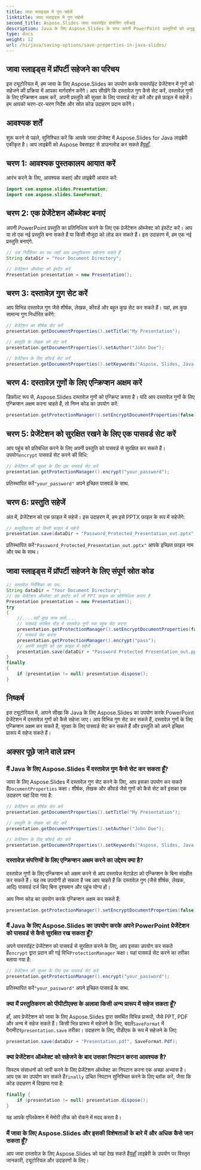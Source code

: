 ```yaml
---
title: जावा स्लाइड्स में गुण सहेजें
linktitle: जावा स्लाइड्स में गुण सहेजें
second_title: Aspose.Slides जावा पावरपॉइंट प्रोसेसिंग एपीआई
description: Java के लिए Aspose.Slides के साथ अपनी PowerPoint प्रस्तुतियों को अनुकूलित करें। गुण सेट करना, एन्क्रिप्शन अक्षम करना, पासवर्ड सुरक्षा जोड़ना और सहजता से सहेजना सीखें।
type: docs
weight: 12
url: /hi/java/saving-options/save-properties-in-java-slides/
---
```


## जावा स्लाइड्स में प्रॉपर्टी सहेजने का परिचय

इस ट्यूटोरियल में, हम जावा के लिए Aspose.Slides का उपयोग करके पावरपॉइंट प्रेजेंटेशन में गुणों को सहेजने की प्रक्रिया में आपका मार्गदर्शन करेंगे। आप सीखेंगे कि दस्तावेज़ गुण कैसे सेट करें, दस्तावेज़ गुणों के लिए एन्क्रिप्शन अक्षम करें, अपनी प्रस्तुति की सुरक्षा के लिए पासवर्ड सेट करें और इसे फ़ाइल में सहेजें। हम आपको चरण-दर-चरण निर्देश और स्रोत कोड उदाहरण प्रदान करेंगे।

## आवश्यक शर्तें

 शुरू करने से पहले, सुनिश्चित करें कि आपके जावा प्रोजेक्ट में Aspose.Slides for Java लाइब्रेरी एकीकृत है। आप लाइब्रेरी को Aspose वेबसाइट से डाउनलोड कर सकते हैं[यहाँ](https://downloads.aspose.com/slides/java).

## चरण 1: आवश्यक पुस्तकालय आयात करें

आरंभ करने के लिए, आवश्यक कक्षाएं और लाइब्रेरी आयात करें:

```java
import com.aspose.slides.Presentation;
import com.aspose.slides.SaveFormat;
```

## चरण 2: एक प्रेजेंटेशन ऑब्जेक्ट बनाएं

अपनी PowerPoint प्रस्तुति का प्रतिनिधित्व करने के लिए एक प्रेजेंटेशन ऑब्जेक्ट को इंस्टेंट करें। आप या तो एक नई प्रस्तुति बना सकते हैं या किसी मौजूदा को लोड कर सकते हैं। इस उदाहरण में, हम एक नई प्रस्तुति बनाएंगे.

```java
// उस निर्देशिका का पथ जहाँ आप प्रस्तुतिकरण सहेजना चाहते हैं
String dataDir = "Your Document Directory";

// प्रेजेंटेशन ऑब्जेक्ट को इंस्टेंट करें
Presentation presentation = new Presentation();
```

## चरण 3: दस्तावेज़ गुण सेट करें

आप विभिन्न दस्तावेज़ गुण जैसे शीर्षक, लेखक, कीवर्ड और बहुत कुछ सेट कर सकते हैं। यहां, हम कुछ सामान्य गुण निर्धारित करेंगे:

```java
// प्रेजेंटेशन का शीर्षक सेट करें
presentation.getDocumentProperties().setTitle("My Presentation");

// प्रस्तुति के लेखक को सेट करें
presentation.getDocumentProperties().setAuthor("John Doe");

// प्रेजेंटेशन के लिए कीवर्ड सेट करें
presentation.getDocumentProperties().setKeywords("Aspose, Slides, Java, Tutorial");
```

## चरण 4: दस्तावेज़ गुणों के लिए एन्क्रिप्शन अक्षम करें

डिफ़ॉल्ट रूप से, Aspose.Slides दस्तावेज़ गुणों को एन्क्रिप्ट करता है। यदि आप दस्तावेज़ गुणों के लिए एन्क्रिप्शन अक्षम करना चाहते हैं, तो निम्न कोड का उपयोग करें:

```java
presentation.getProtectionManager().setEncryptDocumentProperties(false);
```

## चरण 5: प्रेजेंटेशन को सुरक्षित रखने के लिए एक पासवर्ड सेट करें

 आप पहुंच को प्रतिबंधित करने के लिए अपनी प्रस्तुति को पासवर्ड से सुरक्षित कर सकते हैं। उपयोग`encrypt` पासवर्ड सेट करने की विधि:

```java
// प्रेजेंटेशन की सुरक्षा के लिए एक पासवर्ड सेट करें
presentation.getProtectionManager().encrypt("your_password");
```

 प्रतिस्थापित करें`"your_password"` अपने इच्छित पासवर्ड के साथ.

## चरण 6: प्रस्तुति सहेजें

अंत में, प्रेजेंटेशन को एक फ़ाइल में सहेजें। इस उदाहरण में, हम इसे PPTX फ़ाइल के रूप में सहेजेंगे:

```java
// प्रस्तुतिकरण को किसी फ़ाइल में सहेजें
presentation.save(dataDir + "Password_Protected_Presentation_out.pptx", SaveFormat.Pptx);
```

 प्रतिस्थापित करें`"Password_Protected_Presentation_out.pptx"` आपके इच्छित फ़ाइल नाम और पथ के साथ।

## जावा स्लाइड्स में प्रॉपर्टी सहेजने के लिए संपूर्ण स्रोत कोड

```java
// दस्तावेज़ निर्देशिका का पथ.
String dataDir = "Your Document Directory";
// एक प्रेजेंटेशन ऑब्जेक्ट को इंस्टेंट करें जो PPT फ़ाइल का प्रतिनिधित्व करता है
Presentation presentation = new Presentation();
try
{
	//....यहाँ कुछ काम करो....
	// पासवर्ड संरक्षित मोड में दस्तावेज़ गुणों तक पहुंच सेट करना
	presentation.getProtectionManager().setEncryptDocumentProperties(false);
	// पासवर्ड सेट करना
	presentation.getProtectionManager().encrypt("pass");
	// अपनी प्रस्तुति को एक फ़ाइल में सहेजें
	presentation.save(dataDir + "Password Protected Presentation_out.pptx", SaveFormat.Pptx);
}
finally
{
	if (presentation != null) presentation.dispose();
}
```

## निष्कर्ष

इस ट्यूटोरियल में, आपने सीखा कि Java के लिए Aspose.Slides का उपयोग करके PowerPoint प्रेजेंटेशन में दस्तावेज़ गुणों को कैसे सहेजा जाए। आप विभिन्न गुण सेट कर सकते हैं, दस्तावेज़ गुणों के लिए एन्क्रिप्शन अक्षम कर सकते हैं, सुरक्षा के लिए पासवर्ड सेट कर सकते हैं और प्रस्तुति को अपने इच्छित प्रारूप में सहेज सकते हैं।

## अक्सर पूछे जाने वाले प्रश्न

### मैं Java के लिए Aspose.Slides में दस्तावेज़ गुण कैसे सेट कर सकता हूँ?

 जावा के लिए Aspose.Slides में दस्तावेज़ गुण सेट करने के लिए, आप इसका उपयोग कर सकते हैं`DocumentProperties` कक्षा। शीर्षक, लेखक और कीवर्ड जैसे गुणों को कैसे सेट करें इसका एक उदाहरण यहां दिया गया है:

```java
// प्रेजेंटेशन का शीर्षक सेट करें
presentation.getDocumentProperties().setTitle("My Presentation");

// प्रस्तुति के लेखक को सेट करें
presentation.getDocumentProperties().setAuthor("John Doe");

// प्रेजेंटेशन के लिए कीवर्ड सेट करें
presentation.getDocumentProperties().setKeywords("Aspose, Slides, Java, Tutorial");
```

### दस्तावेज़ संपत्तियों के लिए एन्क्रिप्शन अक्षम करने का उद्देश्य क्या है?

दस्तावेज़ गुणों के लिए एन्क्रिप्शन को अक्षम करने से आप दस्तावेज़ मेटाडेटा को एन्क्रिप्शन के बिना संग्रहीत कर सकते हैं। यह तब उपयोगी हो सकता है जब आप चाहते हैं कि दस्तावेज़ गुण (जैसे शीर्षक, लेखक, आदि) पासवर्ड दर्ज किए बिना दृश्यमान और पहुंच योग्य हों।

आप निम्न कोड का उपयोग करके एन्क्रिप्शन अक्षम कर सकते हैं:

```java
presentation.getProtectionManager().setEncryptDocumentProperties(false);
```

### मैं Java के लिए Aspose.Slides का उपयोग करके अपने PowerPoint प्रेजेंटेशन को पासवर्ड से कैसे सुरक्षित रख सकता हूँ?

अपने पावरपॉइंट प्रेजेंटेशन को पासवर्ड से सुरक्षित करने के लिए, आप इसका उपयोग कर सकते हैं`encrypt` द्वारा प्रदान की गई विधि`ProtectionManager` कक्षा। यहां पासवर्ड सेट करने का तरीका बताया गया है:

```java
// प्रेजेंटेशन की सुरक्षा के लिए एक पासवर्ड सेट करें
presentation.getProtectionManager().encrypt("your_password");
```

 प्रतिस्थापित करें`"your_password"` अपने इच्छित पासवर्ड के साथ.

### क्या मैं प्रस्तुतिकरण को पीपीटीएक्स के अलावा किसी अन्य प्रारूप में सहेज सकता हूँ?

 हाँ, आप प्रेजेंटेशन को जावा के लिए Aspose.Slides द्वारा समर्थित विभिन्न प्रारूपों, जैसे PPT, PDF और अन्य में सहेज सकते हैं। किसी भिन्न प्रारूप में सहेजने के लिए, बदलें`SaveFormat` में पैरामीटर`presentation.save` तरीका। उदाहरण के लिए, पीडीएफ के रूप में सहेजने के लिए:

```java
presentation.save(dataDir + "Presentation.pdf", SaveFormat.Pdf);
```

### क्या प्रेजेंटेशन ऑब्जेक्ट को सहेजने के बाद उसका निपटान करना आवश्यक है?

 सिस्टम संसाधनों को जारी करने के लिए प्रेजेंटेशन ऑब्जेक्ट का निपटान करना एक अच्छा अभ्यास है। आप एक का उपयोग कर सकते हैं`finally` उचित निपटान सुनिश्चित करने के लिए ब्लॉक करें, जैसा कि कोड उदाहरण में दिखाया गया है:

```java
finally {
    if (presentation != null) presentation.dispose();
}
```

यह आपके एप्लिकेशन में मेमोरी लीक को रोकने में मदद करता है।

### मैं जावा के लिए Aspose.Slides और इसकी विशेषताओं के बारे में और अधिक कैसे जान सकता हूँ?

 आप जावा दस्तावेज़ के लिए Aspose.Slides को यहां देख सकते हैं[यहाँ](https://docs.aspose.com/slides/java/) लाइब्रेरी के उपयोग पर विस्तृत जानकारी, ट्यूटोरियल और उदाहरणों के लिए।